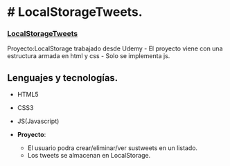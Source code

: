 # # LocalStorageTweets.

### [LocalStorageTweets](https://megagringa.github.io/LocalStorageTweets/index.html)

Proyecto:LocalStorage trabajado desde Udemy - El proyecto viene con una estructura armada en html y css - 
         Solo se implementa js. 


## Lenguajes y tecnologías.

- HTML5
- CSS3
- JS(Javascript)


- **Proyecto**:
    - El usuario podra crear/eliminar/ver sustweets en un listado.
    - Los tweets se almacenan en LocalStorage.
